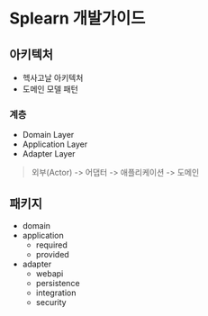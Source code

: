 # Splearn 개발가이드

## 아키텍처
- 헥사고날 아키텍처
- 도메인 모델 패턴

### 계층
- Domain Layer
- Application Layer
- Adapter Layer

> 외부(Actor) -> 어댑터 -> 애플리케이션 -> 도메인

## 패키지

- domain
- application
  - required
  - provided
- adapter
  - webapi
  - persistence
  - integration
  - security

